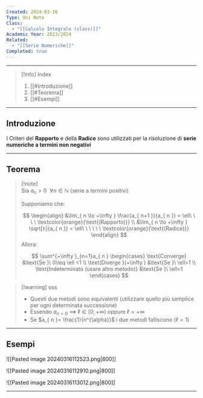 ```yaml
---
Created: 2024-03-16
Type: Uni Note
Class:
  - "[[Calcolo Integrale (class)]]"
Academic Year: 2023/2024
Related:
  - "[[Serie Numeriche]]"
Completed: true
---
```

---

>[!info] Index
>1. [[#Introduzione]]
>2. [[#Teorema]]
>3. [[#Esempi]]

---
## Introduzione 

I Criteri del **Rapporto** e della **Radice** sono utilizzati per la risoluzione di **serie numeriche a termini non negativi**

---
## Teorema 

>[!note] \
Sia $a_{ n }>0\ \ \forall n \in \mathbb{N}$  (serie a termini positivi)
>
>Supponiamo che:
>
>$$
>\begin{align}
>&\lim_{ n \to +\infty } \frac{a_{ n+1 }}{a_{ n }} = \ell\ \ \ \ \textcolor{orange}{\text{(Rapporto)}} \\
>&\lim_{ n \to +\infty } \sqrt[n]{a_{ n }} = \ell\ \ \ \ \ \ \textcolor{orange}{\text{(Radice)}}
>\end{align}
>$$
>Allora:
>
>$$
>\sum^{+\infty }_{n=1}a_{ n } \begin{cases}
>\text{Converge} &\text{Se }\ 0\leq \ell <1 \\
>\text{Diverge }(+\infty ) &\text{Se }\ \ell>1 \\
>\text{Indeterminato (usare altro metodo)} &\text{Se }\ \ell=1
\end{cases}
>$$

>[!warning] oss
>- Questi due metodi sono equivalenti (utilizzare quello più semplice per ogni determinata successione)
>- Essendo $a_{ n >0}$ $\implies$ $\ell \in[0,+\infty)$ oppure $\ell=+\infty$
>- Se $a_{ n }= \frac{1}{n^{\alpha}}$ i due metodi falliscono ($\ell=1$)

---
## Esempi

![[Pasted image 20240316112523.png|800]]

![[Pasted image 20240316112910.png|800]]

![[Pasted image 20240316113012.png|800]]

---